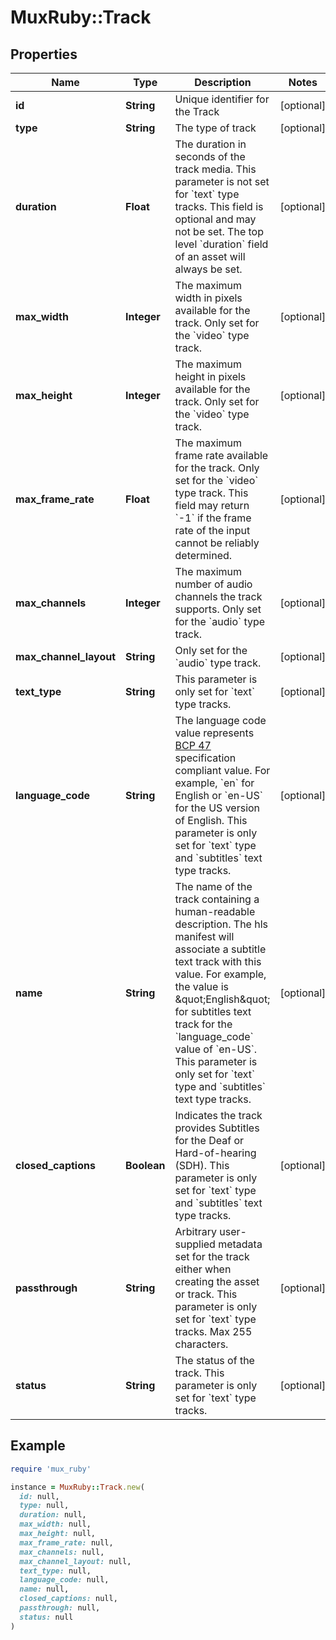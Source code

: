 # MuxRuby::Track

## Properties

| Name | Type | Description | Notes |
| ---- | ---- | ----------- | ----- |
| **id** | **String** | Unique identifier for the Track | [optional] |
| **type** | **String** | The type of track | [optional] |
| **duration** | **Float** | The duration in seconds of the track media. This parameter is not set for &#x60;text&#x60; type tracks. This field is optional and may not be set. The top level &#x60;duration&#x60; field of an asset will always be set. | [optional] |
| **max_width** | **Integer** | The maximum width in pixels available for the track. Only set for the &#x60;video&#x60; type track. | [optional] |
| **max_height** | **Integer** | The maximum height in pixels available for the track. Only set for the &#x60;video&#x60; type track. | [optional] |
| **max_frame_rate** | **Float** | The maximum frame rate available for the track. Only set for the &#x60;video&#x60; type track. This field may return &#x60;-1&#x60; if the frame rate of the input cannot be reliably determined. | [optional] |
| **max_channels** | **Integer** | The maximum number of audio channels the track supports. Only set for the &#x60;audio&#x60; type track. | [optional] |
| **max_channel_layout** | **String** | Only set for the &#x60;audio&#x60; type track. | [optional] |
| **text_type** | **String** | This parameter is only set for &#x60;text&#x60; type tracks. | [optional] |
| **language_code** | **String** | The language code value represents [BCP 47](https://tools.ietf.org/html/bcp47) specification compliant value. For example, &#x60;en&#x60; for English or &#x60;en-US&#x60; for the US version of English. This parameter is only set for &#x60;text&#x60; type and &#x60;subtitles&#x60; text type tracks. | [optional] |
| **name** | **String** | The name of the track containing a human-readable description. The hls manifest will associate a subtitle text track with this value. For example, the value is \&quot;English\&quot; for subtitles text track for the &#x60;language_code&#x60; value of &#x60;en-US&#x60;. This parameter is only set for &#x60;text&#x60; type and &#x60;subtitles&#x60; text type tracks. | [optional] |
| **closed_captions** | **Boolean** | Indicates the track provides Subtitles for the Deaf or Hard-of-hearing (SDH). This parameter is only set for &#x60;text&#x60; type and &#x60;subtitles&#x60; text type tracks. | [optional] |
| **passthrough** | **String** | Arbitrary user-supplied metadata set for the track either when creating the asset or track. This parameter is only set for &#x60;text&#x60; type tracks. Max 255 characters. | [optional] |
| **status** | **String** | The status of the track. This parameter is only set for &#x60;text&#x60; type tracks. | [optional] |

## Example

```ruby
require 'mux_ruby'

instance = MuxRuby::Track.new(
  id: null,
  type: null,
  duration: null,
  max_width: null,
  max_height: null,
  max_frame_rate: null,
  max_channels: null,
  max_channel_layout: null,
  text_type: null,
  language_code: null,
  name: null,
  closed_captions: null,
  passthrough: null,
  status: null
)
```

